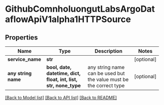 # GithubComnholuongutLabsArgoDataflowApiV1alpha1HTTPSource


## Properties
Name | Type | Description | Notes
------------ | ------------- | ------------- | -------------
**service_name** | **str** |  | [optional] 
**any string name** | **bool, date, datetime, dict, float, int, list, str, none_type** | any string name can be used but the value must be the correct type | [optional]

[[Back to Model list]](../README.md#documentation-for-models) [[Back to API list]](../README.md#documentation-for-api-endpoints) [[Back to README]](../README.md)


